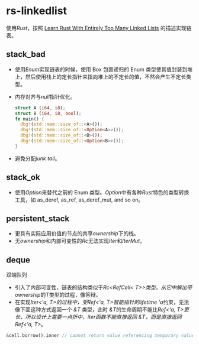 # rs-linkedlist

使用*Rust*，按照 [Learn Rust With Entirely Too Many Linked Lists](https://rust-unofficial.github.io/too-many-lists/index.html) 的描述实现链表。

## stack_bad

- 使用*Enum*实现链表的时候，使用 Box 包裹递归的 Enum 类型使其值封装到堆上，然后使用栈上的定长指针来指向堆上的不定长的值，不然会产生不定长类型。
- 内存对齐与*null*指针优化。

  ```rust
  struct A (i64, i8);
  struct B (i64, i8, bool);
  fn main() {
    dbg!(std::mem::size_of::<A>());
    dbg!(std::mem::size_of::<Option<A>>());
    dbg!(std::mem::size_of::<B>());
    dbg!(std::mem::size_of::<Option<B>>());
  }
  ```

- 避免分配*junk tail*。

## stack_ok

- 使用*Option*来替代之前的 Enum 类型。*Option*中有各种*Rust*特色的类型转换工具，如 as_deref, as_ref, as_deref_mut, and so on。

## persistent_stack

- 更具有实际应用价值的节点的共享*ownership*下的栈。
- 无*ownership*和内部可变性的*Rc*无法实现*Iter*和*IterMut*。

## deque

双端队列

- 引入了内部可变性，链表的结构类似于*Rc<RefCell< T>>*类型。从它中解出带*ownership*的*T*类型的过程，像答辩。
- 在实现*Iter<'a, T>*的过程中，受*Ref<'a, T>*智能指针的*lifetime 'a*约束，无法像下面这种方式返回一个 *&T* 类型，此时 *&T*的生命周期不能比*Ref<'a, T>*更长，所以设计上需要一点折中，*iter*函数不能直接返回 *&T*，而是直接返回*Ref<'a, T>*。

```rust
&cell.borrow().inner // cannot return value referencing temporary value
```
